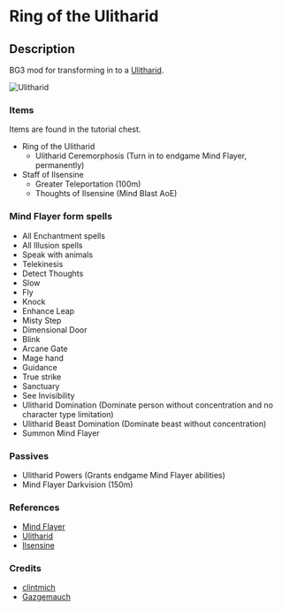 # Ring of the Ulitharid

## Description

BG3 mod for transforming in to a [Ulitharid](https://forgottenrealms.fandom.com/wiki/Ulitharid).

![Ulitharid](https://static.wikia.nocookie.net/forgottenrealms/images/b/bd/Ulitharid-5e.jpg/revision/latest?cb=20171010175905)

### Items

Items are found in the tutorial chest.

- Ring of the Ulitharid
  - Ulitharid Ceremorphosis (Turn in to endgame Mind Flayer, permanently)
- Staff of Ilsensine
  - Greater Teleportation (100m)
  - Thoughts of Ilsensine (Mind Blast AoE)

### Mind Flayer form spells

- All Enchantment spells
- All Illusion spells
- Speak with animals
- Telekinesis
- Detect Thoughts
- Slow
- Fly
- Knock
- Enhance Leap
- Misty Step
- Dimensional Door
- Blink
- Arcane Gate
- Mage hand
- Guidance
- True strike
- Sanctuary
- See Invisibility
- Ulitharid Domination (Dominate person without concentration and no character type limitation)
- Ulitharid Beast Domination (Dominate beast without concentration)
- Summon Mind Flayer

### Passives

- Ulitharid Powers (Grants endgame Mind Flayer abilities)
- Mind Flayer Darkvision (150m)

### References

- [Mind Flayer](https://forgottenrealms.fandom.com/wiki/Mind_flayer)
- [Ulitharid](https://forgottenrealms.fandom.com/wiki/Ulitharid)
- [Ilsensine](https://forgottenrealms.fandom.com/wiki/Ilsensine)

### Credits

- [clintmich](https://www.nexusmods.com/baldursgate3/mods/286)
- [Gazgemauch](https://www.nexusmods.com/baldursgate3/mods/900)
